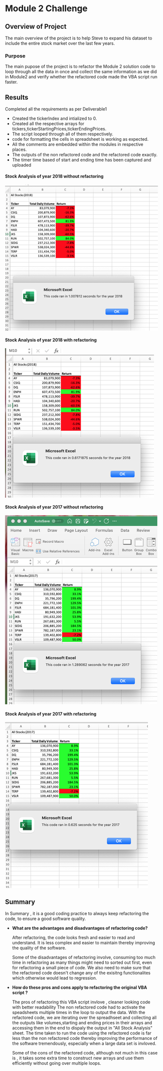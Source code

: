 # **Module 2 Challenge**

## **Overview of Project**
   The main overview of the project is to help Steve to expand his dataset to include the entire stock market over the last few years.
      

### **Purpose**

The main pupose of the project is to refactor the Module 2 solution code to loop through all the data in once and collect the same information as we did in Module2 
and verify whether the refactored code made the VBA script run faster.



## **Results**
Completed all the requirements as per Deliverable1 
   - Created the tickerIndex and intialized to 0.
   - Created all the respective arrays for tickers,tickerStartingPrices,tickerEndingPrices.
   - The script looped through all of them respectively.
   - code for formatting the cells in spreadsheet is working as expected.
   - All the comments are embedded within the modules in respective places.
   - The outputs of the non refactored code and the refactored code exactly.
   - The timer time based of start and ending time has been captured and uploaded
   


#### **Stock Analysis of year 2018 without refactoring**
![img](https://github.com/hsurisetti/StockAnalysis_Challenge/blob/main/resources/VBA_Challenge_2018.png)
#### **Stock Analysis of year 2018 with refactoring**
![img](https://github.com/hsurisetti/StockAnalysis_Challenge/blob/main/resources/VBA_Challenge_2018_refactored.png)

#### **Stock Analysis of year 2017 without refactoring**
![img](https://github.com/hsurisetti/StockAnalysis_Challenge/blob/main/resources/VBA_Challenge_2017.png)
#### **Stock Analysis of year 2017 with refactoring**
![img](https://github.com/hsurisetti/StockAnalysis_Challenge/blob/main/resources/VBA_Challenge_2017_refactored.png)




## **Summary**  
  In Summary , it is a good coding practice to always keep refactoring the code, to ensure a good software quality.

- **What are the advantages and disadvantages of refactoring code?**

   After refactoring, the code looks fresh and easier to read and understand.
   It is less complex and easier to maintain thereby improving the quality of the software.

   Some of the disadvantages of refactoring involve, consuming too much time in refactoring as many things might need to sorted out first, even for refactoring a small piece of code. We also need to make sure that the refactored code doesn't change any of the exisitng functionalites which otherwise would lead to regression.

- **How do these pros and cons apply to refactoring the original VBA script ?**

    The pros of refactoring this VBA script invlove , cleaner looking code with better readability
    The non refactored code had to activate the speadsheets multiple times in the loop to output the data. With the refactored code, we are iterating over the spreadhseet and collecting all the outputs like volumes,starting and ending prices in their arrays and 
    accessing them in the end to dispaly the output in "All Stock Analysis" sheet.
    The time taken to run the code using the refactored code is far less than the non refactored code thereby improving the performance of the software tremendously, especially when a large data set is invloved.

    Some of the cons of the refactored code, although not much in this case is , it takes some extra time to construct new arrays and use them efficiently without going over multiple loops. 

